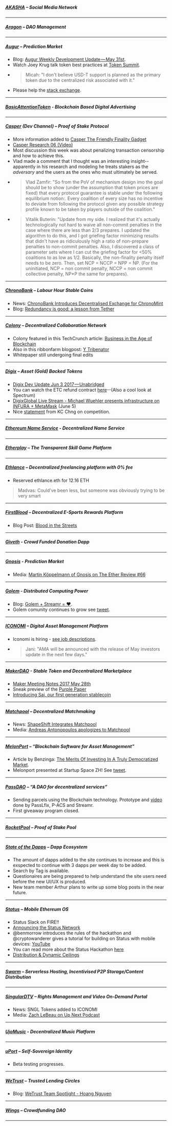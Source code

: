 
##### [AKASHA](http://akasha.world/) – Social Media Network


---
##### [Aragon](http://aragon.one/) – DAO Management

---
##### [Augur](https://augur.net/) – Prediction Market
- Blog: [Augur Weekly Development Update — May 31st](https://medium.com/@AugurProject/augur-weekly-development-update-may-31st-eebdea0f0196).
- Watch Joey Krug talk token best practices at [Token Summit](https://www.youtube.com/watch?v=A7r6ST5eqwA).
- > Micah: "I don't believe USD-T support is planned as the primary token due to the centralized risk associated with it."
- Please help the [stack exchange](https://area51.stackexchange.com/proposals/106367/augur).


---
##### [BasicAttentionToken](https://basicattentiontoken.org/) - Blockchain Based Digital Advertising


---  
##### [Casper](https://blog.ethereum.org/2015/08/01/introducing-casper-friendly-ghost/) (Dev Channel) – Proof of Stake Protocol
- More information added to [Casper The Friendly Finality Gadget](http://vitalik.ca/files/casper_note.html)
- [Casper Research 06 (Video)](https://www.youtube.com/watch?v=vAolH_3kh3Y)
- Most discussion this week was about penalizing transaction censorship and how to achieve this. 
- Vlad made a comment that I thought was an interesting insight--apparently in his research and modeling he treats stakers as the *adversary* and the users as the ones who must ultimately be served.
- >Vlad Zamfir: "So from the PoV of mechanism design imo the goal should be to show (under the assumption that token prices are fixed) that every protocol guarantee is stable under the following equilibrium notion:. Every coalition of every size has no incentive to deviate from following the protocol given any possible strategy profile known to be taken by players outside of the coalition."
- >Vitalik Buterin: "Update from my side. I realized that it's actually technologically not hard to waive all non-commit penalties in the case where there are less than 2/3 prepares. I updated the algorithm to do this, and I got griefing factor minimizing results that didn't have as ridiculously high a ratio of non-prepare penalties to non-commit penalties. Also, I discovered a class of parameter sets where I can cut the griefing factor for <50% coalitions to as low as 1/2. Basically, the non-finality penalty itself needs to be zero. Then, set NCP = NCCP = NPP = NP. (For the uninitiated, NCP = non commit penalty, NCCP = non commit collective penalty, NP*P the same for prepares).
---
##### [ChronoBank](http://chronobank.io/) – Labour Hour Stable Coins
- News: [ChronoBank Introduces Decentralised Exchange for ChronoMint](https://medium.com/@Chronobank/chronobank-introduces-decentralised-exchange-for-chronomint-f81c32a08e0c)
- Blog: [Redundancy is good: a lesson from Tether](https://medium.com/@Chronobank/redundancy-is-good-a-lesson-from-tether-1fd8e604cded)

---
##### [Colony](http://colony.io/) – Decentralized Collaboration Network
- Colony featured in this TechCrunch article: [Business in the Age of Blockchain](https://techcrunch.com/2017/06/04/business-in-the-age-of-ethereum/)
- Also in this ribbonfarm blogpost: [Y Tribenator](https://www.ribbonfarm.com/2017/05/30/y-tribenator/)
- Whitepaper still undergoing final edits

---
##### [Digix](https://digix.io/) – Asset (Gold) Backed Tokens
- [Digix Dev Update Jun 3 2017 — Unabridged](https://medium.com/@Digix/digix-dev-update-jun-3-2017-unabridged-6f56674f30ab)
- You can watch the ETC refund contract [here](https://etc-redemption.digix.global/)--(Also a cool look at Spectrum)
- [DigixGlobal Live Stream - Michael Wuehler presents infrastructure on INFURA + MetaMask](https://www.youtube.com/watch?v=N784-1G6ZZY&ab_channel=DigixGlobal) (June 5)
- Nice [statement](https://dgx-public.slack.com/archives/C0VG40PAL/p1496532446090899) from KC Chng on competition.
---
##### [Ethereum Name Service](https://ens.codetract.io) - Decentralized Name Service


---
##### [Etherplay](http://etherplay.io) – The Transparent Skill Game Platform


---
##### [Ethlance](http://ethlance.com/) – Decentralized freelancing platform with 0% fee
- Reserved ethlance.eth for 12.16 ETH
 >Madvas: Could’ve been less, but someone was obviously trying to be very smart

---
##### [FirstBlood](https://firstblood.io/) – Decentralized E-Sports Rewards Platform
- Blog Post: [Blood in the Streets](https://blog.firstblood.io/bits-eu-2017-526601407dbb)
---
##### [Giveth](http://www.giveth.io/) - Crowd Funded Donation Dapp


---
##### [Gnosis](https://gnosis.pm/) - Prediction Market 
- Media: [Martin Köppelmann of Gnosis on The Ether Review #66](https://etherreview.info/the-ether-review-66-gnosis-martin-k%C3%B6ppelmann-7b5ec9020a57)

---  
##### [Golem](https://golem.network/) - Distributed Computing Power
- Blog: [Golem + Streamr = ♥](http://blog.streamr.com/2017/05/golem-plus-streamr-equals-heart/).
- Golem comunity continues to grow see [tweet](https://twitter.com/MichalBrazewicz/status/870552348573274112).

---
##### [ICONOMI](https://iconomi.net/) – Digital Asset Management Platform
- Iconomi is hiring - [see job descriptions](https://www.iconomi.net/jobs). 
- > Jani: "AMA will be announced with the release of May investors update in the next few days."


---
##### [MakerDAO](http://makerdao.com/) - Stable Token and Decentralized Marketplace
- [Maker Meeting Notes 2017 May 28th](https://steemit.com/makerdao/@kennyrowe/maker-meeting-notes-2017-may-28th)
- Sneak preview of the [Purple Paper](https://castle.brockman.se/purple)
- [Introducing Sai, our first generation stablecoin](https://blog.makerdao.com/2017/06/05/introducing-sai/)

---
##### [Matchpool](http://matchpool.co/) – Decentralized Matchmaking
- News: [ShapeShift Integrates Matchpool](https://medium.com/matchpool/shapeshift-integrates-matchpool-cc0db929d141)
- Media: [Andreas Antonopoulos apologizes to Matchpool](https://twitter.com/aantonop/status/870418502582226944)

---
##### [MelonPort](https://melonport.com/) – “Blockchain Software for Asset Management”
- Article by Benzinga: [The Merits Of Investing In A Truly Democratized Market](https://www.benzinga.com/fintech/17/05/9537524/the-merits-of-investing-in-a-truly-democratized-market).
- Melonport presented  at Startup Space ZH! See [tweet](https://twitter.com/melonport/status/870327620285730819).

---
##### [PassDAO](https://forum.passdao.org/) – “A DAO for decentralized services”
- Sending parcels using the Blockchain technology. Prototype and [video](http://pacifics.org/) done by PassLfix, P-ACS and Streamr.
- First giveaway program closed.

---
##### [RocketPool](http://www.rocketpool.net/) – Proof of Stake Pool


---
##### [State of the Dapps](https://dapps.ethercasts.com/) – Dapp Ecosystem
- The amount of dapps added to the site continues to increase and this is exspected to continue with 3 dapps per week day to be added.
- Search by Tag is available.
- Questionaires are being prepared to help understand the site users need before the new UI/UX is produced. 
- New team member Arthur plans to write up some blog posts in the near future. 

---
##### [Status](http://status.im/) – Mobile Ethereum OS
- Status Slack on FIRE!!
- [Announcing the Status Network](https://blog.status.im/announcing-the-status-network-c6dd18e770e)
- @benmorrow introduces the rules of the hackathon and @cryptowanderer gives a tutorial for building on Status with mobile devices: [YouTube](https://www.youtube.com/watch?v=bH1PHgJMn6k)
- You can read more about the Status Hackathon [here](http://hackathon.status.im)
- [Distribution & Dynamic Ceilings](https://blog.status.im/distribution-dynamic-ceilings-e2f427f5cca)

---
##### [Swarm](http://swarm-gateways.net/bzz:/theswarm.eth/) – Serverless Hosting, Incentivised P2P Storage/Content Distribution


---
##### [SingularDTV](https://singulardtv.com/) – Rights Management and Video On-Demand Portal
- News: SNGL Tokens added to ICONOMI
- Media: [Zach LeBeau on Up Next Podcast](http://www.upnextpodcast.com/episode-43/)

---
##### [UjoMusic](https://ujomusic.com/) - Decentralized Music Platform


---  
##### [uPort](https://www.uport.me/) – Self-Sovereign Identity 
- Beta testing progresses.
---
##### [WeTrust](https://www.wetrust.io/) – Trusted Lending Circles
- Blog: [WeTrust Team Spotlight - Hoang Nguyen](https://t.co/wJMWN8hflE)

---
##### [Wings](https://wings.ai/) – Crowdfunding DAO


---

